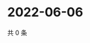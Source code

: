 # 2022-06-06

共 0 条

<!-- BEGIN WEIBO -->
<!-- 最后更新时间 Mon Jun 06 2022 11:19:40 GMT+0800 (China Standard Time) -->

<!-- END WEIBO -->
